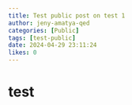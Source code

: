 ```yaml
---
title: Test public post on test 1
author: jeny-amatya-qed
categories: [Public]
tags: [test-public]
date: 2024-04-29 23:11:24 
likes: 0
---
```


# test